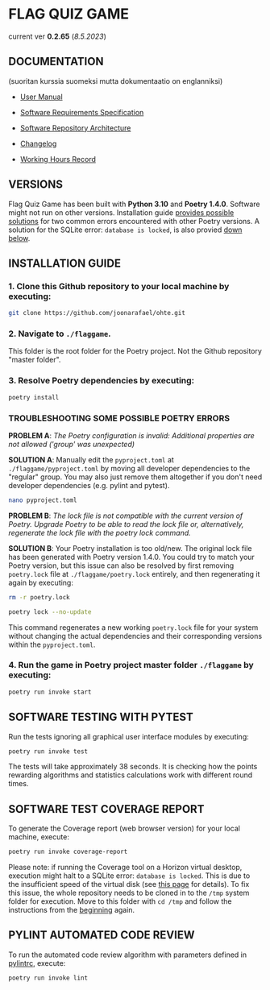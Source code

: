 # FLAG QUIZ GAME

current ver **0.2.65** (*8.5.2023*)

## DOCUMENTATION

(suoritan kurssia suomeksi mutta dokumentaatio on englanniksi)

- [User Manual](./documentation/user_manual.md)

- [Software Requirements Specification](./documentation/requirements_specification.md)

- [Software Repository Architecture](./documentation/architecture.md)

- [Changelog](./documentation/changelog.md)

- [Working Hours Record](./documentation/working_hours_record.md)

## VERSIONS

Flag Quiz Game has been built with **Python 3.10** and **Poetry 1.4.0**. Software might not run on other versions. Installation guide [provides possible solutions](./README.md#troubleshooting-some-possible-poetry-errors) for two common errors encountered with other Poetry versions. A solution for the SQLite error: `database is locked`, is also provied [down below](./README.md#software-test-coverage-report).

## INSTALLATION GUIDE

### 1. Clone this Github repository to your local machine by executing:

```bash
git clone https://github.com/joonarafael/ohte.git
```

### 2. Navigate to `./flaggame`.

This folder is the root folder for the Poetry project. Not the Github repository "master folder".

### 3. Resolve Poetry dependencies by executing:

```bash
poetry install
```

### TROUBLESHOOTING SOME POSSIBLE POETRY ERRORS

**PROBLEM A**: *The Poetry configuration is invalid: Additional properties are not allowed ('group' was unexpected)*

**SOLUTION A**: Manually edit the `pyproject.toml` at `./flaggame/pyproject.toml` by moving all developer dependencies to the "regular" group. You may also just remove them altogether if you don't need developer dependencies (e.g. pylint and pytest).

```bash
nano pyproject.toml
```

**PROBLEM B**: *The lock file is not compatible with the current version of Poetry. Upgrade Poetry to be able to read the lock file or, alternatively, regenerate the lock file with the poetry lock command.*

**SOLUTION B**: Your Poetry installation is too old/new. The original lock file has been generated with Poetry version 1.4.0. You could try to match your Poetry version, but this issue can also be resolved by first removing `poetry.lock` file at `./flaggame/poetry.lock` entirely, and then regenerating it again by executing:

```bash
rm -r poetry.lock
```

```bash
poetry lock --no-update
```

This command regenerates a new working `poetry.lock` file for your system without changing the actual dependencies and their corresponding versions within the `pyproject.toml`.

### 4. Run the game in Poetry project master folder `./flaggame` by executing:

```bash
poetry run invoke start
```

## SOFTWARE TESTING WITH PYTEST

Run the tests ignoring all graphical user interface modules by executing:

```bash
poetry run invoke test
```

The tests will take approximately 38 seconds. It is checking how the points rewarding algorithms and statistics calculations work with different round times.

## SOFTWARE TEST COVERAGE REPORT

To generate the Coverage report (web browser version) for your local machine, execute:

```bash
poetry run invoke coverage-report
```

Please note: if running the Coverage tool on a Horizon virtual desktop, execution might halt to a SQLite error: `database is locked`. This is due to the insufficient speed of the virtual disk (see [this page](https://ohjelmistotekniikka-hy.github.io/python/toteutus#sqlite-tietokanta-lukkiutuminen-virtuaality%C3%B6asemalla) for details). To fix this issue, the whole repository needs to be cloned in to the `/tmp` system folder for execution. Move to this folder with `cd /tmp` and follow the instructions from the [beginning](./README.md#installation-guide) again.

## PYLINT AUTOMATED CODE REVIEW

To run the automated code review algorithm with parameters defined in [pylintrc](./flaggame/.pylintrc), execute:

```bash
poetry run invoke lint
```
